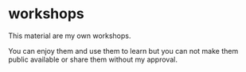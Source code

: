 # workshops

This material are my own workshops.

You can enjoy them and use them to learn but you can not make them public available or share them without my approval.